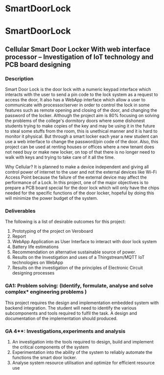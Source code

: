 # SmartDoorLock
# SmartDoorLock
## Cellular Smart Door Locker With web interface processor – Investigation of IoT technology and PCB board designing


### Description
Smart Door Lock is the door lock with a numeric keypad interface which interacts
with the user to send a pin code to the lock system as a request to access the door,
It also has a WebApp interface which allow a user to communicate with
processor/server in order to control the lock in some features such as remote
opening and closing of the door, and changing the password of the locker.
Although the project aim is 80% focusing on solving the problems of the college's
dormitory doors where some dishonest students trying to make copies of the key
and may be using it in the future to steal some stuffs from the room, this is unethical
manner and it is hard to monitor it physical. But through a smart locker each year a
new student can use a web interface to change the password/pin code of the door.
Also, this project can be used at renting houses or offices where a new tenant does
not need buy or make new locker, on top of that there is no longer need to walk with
keys and trying to take care of it all the time.

Why Cellular? It is planned to make a device independent and giving all control
power of internet to the user and not the external devices like Wi-Fi Access Point
because the failure of the external device may affect the performance of a Lock.
In this project, one of the major objectives is to prepare a PCB board special for the
door lock which will only have the chips needed for the specific functions of the door
locker, hopeful by doing this will minimize the power budget of the system.

### Deliverables

The following is a list of desirable outcomes for this project:
1. Prototyping of the project on Veroboard
2. Report
3. WebApp Application as User Interface to interact with door lock system
4. Battery life estimations
5. Recommendation on alternative sustainable source of power.
6. Results on the Investigation and uses of a Thingstream/MQTT IoT technologies on
WebApp
7. Results on the investigation of the principles of Electronic Circuit designing
processes


### GA1: Problem solving: (Identify, formulate, analyse and solve complex* engineering problems )

This project requires the design and implementation embedded system with
backend integration. The student will need to identify the various subcomponents and tools required to fulfil the task. A design and documentation
of the implementation should produced.

### GA 4**: Investigations,experiments and analysis 
1. An investigation into the tools required to design, build and implement the
critical components of the system
2. Experimentation into the ability of the system to reliably automate the
functions the smart door locker.
3. Analyse system resource utilisation and optimize for efficient resource use
